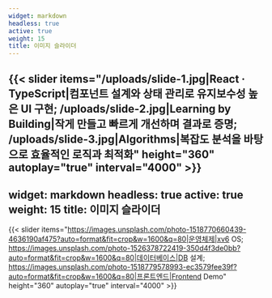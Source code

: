 ```yaml
---
widget: markdown
headless: true
active: true
weight: 15
title: 이미지 슬라이더
---
```


{{< slider items="/uploads/slide-1.jpg|React · TypeScript|컴포넌트 설계와 상태 관리로 유지보수성 높은 UI 구현; /uploads/slide-2.jpg|Learning by Building|작게 만들고 빠르게 개선하며 결과로 증명; /uploads/slide-3.jpg|Algorithms|복잡도 분석을 바탕으로 효율적인 로직과 최적화" height="360" autoplay="true" interval="4000" >}}
---
widget: markdown
headless: true
active: true
weight: 15
title: 이미지 슬라이더
---

{{< slider items="https://images.unsplash.com/photo-1518770660439-4636190af475?auto=format&fit=crop&w=1600&q=80|운영체제|xv6 OS; https://images.unsplash.com/photo-1526378722419-350d4f3de0bb?auto=format&fit=crop&w=1600&q=80|데이터베이스|DB 설계; https://images.unsplash.com/photo-1518779578993-ec3579fee39f?auto=format&fit=crop&w=1600&q=80|프론트엔드|Frontend Demo" height="360" autoplay="true" interval="4000" >}}
